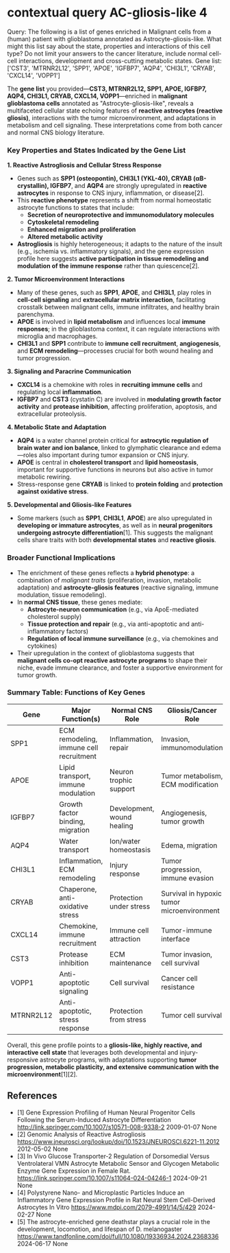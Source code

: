 # contextual query AC-gliosis-like 4

Query: The following is a list of genes enriched in Malignant cells from a (human) patient with glioblastoma  annotated as Astrocyte-gliosis-like.  What might this list say about the state, properties and interactions of this cell type?  Do not limit your answers to the cancer literature,  include normal cell-cell interactions, development and cross-cutting metabolic states.  Gene list: ['CST3', 'MTRNR2L12', 'SPP1', 'APOE', 'IGFBP7', 'AQP4', 'CHI3L1', 'CRYAB', 'CXCL14', 'VOPP1']

The **gene list** you provided—**CST3, MTRNR2L12, SPP1, APOE, IGFBP7, AQP4, CHI3L1, CRYAB, CXCL14, VOPP1**—enriched in **malignant glioblastoma cells** annotated as "Astrocyte-gliosis-like", reveals a multifaceted cellular state echoing features of **reactive astrocytes (reactive gliosis)**, interactions with the tumor microenvironment, and adaptations in metabolism and cell signaling. These interpretations come from both cancer and normal CNS biology literature.

### Key Properties and States Indicated by the Gene List

**1. Reactive Astrogliosis and Cellular Stress Response**

- Genes such as **SPP1 (osteopontin), CHI3L1 (YKL-40), CRYAB (αB-crystallin), IGFBP7**, and **AQP4** are strongly upregulated in **reactive astrocytes** in response to CNS injury, inflammation, or disease[2].
- This **reactive phenotype** represents a shift from normal homeostatic astrocyte functions to states that include:
  - **Secretion of neuroprotective and immunomodulatory molecules**
  - **Cytoskeletal remodeling**
  - **Enhanced migration and proliferation**
  - **Altered metabolic activity**
- **Astrogliosis** is highly heterogeneous; it adapts to the nature of the insult (e.g., ischemia vs. inflammatory signals), and the gene expression profile here suggests **active participation in tissue remodeling and modulation of the immune response** rather than quiescence[2].

**2. Tumor Microenvironment Interactions**

- Many of these genes, such as **SPP1**, **APOE**, and **CHI3L1**, play roles in **cell-cell signaling** and **extracellular matrix interaction**, facilitating crosstalk between malignant cells, immune infiltrates, and healthy brain parenchyma.
- **APOE** is involved in **lipid metabolism** and influences local **immune responses**; in the glioblastoma context, it can regulate interactions with microglia and macrophages.
- **CHI3L1** and **SPP1** contribute to **immune cell recruitment**, **angiogenesis**, and **ECM remodeling**—processes crucial for both wound healing and tumor progression.

**3. Signaling and Paracrine Communication**

- **CXCL14** is a chemokine with roles in **recruiting immune cells** and regulating local **inflammation**.
- **IGFBP7** and **CST3** (cystatin C) are involved in **modulating growth factor activity** and **protease inhibition**, affecting proliferation, apoptosis, and extracellular proteolysis.

**4. Metabolic State and Adaptation**

- **AQP4** is a water channel protein critical for **astrocytic regulation of brain water and ion balance**, linked to glymphatic clearance and edema—roles also important during tumor expansion or CNS injury.
- **APOE** is central in **cholesterol transport** and **lipid homeostasis**, important for supportive functions in neurons but also active in tumor metabolic rewiring.
- Stress-response gene **CRYAB** is linked to **protein folding** and **protection against oxidative stress**.

**5. Developmental and Gliosis-like Features**

- Some markers (such as **SPP1**, **CHI3L1**, **APOE**) are also upregulated in **developing or immature astrocytes**, as well as in **neural progenitors undergoing astrocyte differentiation**[1]. This suggests the malignant cells share traits with both **developmental states** and **reactive gliosis**.

### Broader Functional Implications

- The enrichment of these genes reflects a **hybrid phenotype**: a combination of *malignant traits* (proliferation, invasion, metabolic adaptation) and **astrocyte-gliosis features** (reactive signaling, immune modulation, tissue remodeling).
- In **normal CNS tissue**, these genes mediate:
  - **Astrocyte-neuron communication** (e.g., via ApoE-mediated cholesterol supply)
  - **Tissue protection and repair** (e.g., via anti-apoptotic and anti-inflammatory factors)
  - **Regulation of local immune surveillance** (e.g., via chemokines and cytokines)
- Their upregulation in the context of glioblastoma suggests that **malignant cells co-opt reactive astrocyte programs** to shape their niche, evade immune clearance, and foster a supportive environment for tumor growth.

### Summary Table: Functions of Key Genes

| **Gene**    | **Major Function(s)**                     | **Normal CNS Role**            | **Gliosis/Cancer Role**                   |
|-------------|-------------------------------------------|--------------------------------|-------------------------------------------|
| SPP1        | ECM remodeling, immune cell recruitment   | Inflammation, repair           | Invasion, immunomodulation                |
| APOE        | Lipid transport, immune modulation        | Neuron trophic support         | Tumor metabolism, ECM modification        |
| IGFBP7      | Growth factor binding, migration          | Development, wound healing     | Angiogenesis, tumor growth                |
| AQP4        | Water transport                           | Ion/water homeostasis          | Edema, migration                          |
| CHI3L1      | Inflammation, ECM remodeling              | Injury response                | Tumor progression, immune evasion         |
| CRYAB       | Chaperone, anti-oxidative stress          | Protection under stress        | Survival in hypoxic tumor microenvironment |
| CXCL14      | Chemokine, immune recruitment             | Immune cell attraction         | Tumor-immune interface                    |
| CST3        | Protease inhibition                       | ECM maintenance                | Tumor invasion, cell survival             |
| VOPP1       | Anti-apoptotic signaling                  | Cell survival                  | Cancer cell resistance                    |
| MTRNR2L12   | Anti-apoptotic, stress response           | Protection from stress         | Tumor cell survival                       |

Overall, this gene profile points to a **gliosis-like, highly reactive, and interactive cell state** that leverages both developmental and injury-responsive astrocyte programs, with adaptations supporting **tumor progression, metabolic plasticity, and extensive communication with the microenvironment**[1][2].



## References

- [1] Gene Expression Profiling of Human Neural Progenitor Cells Following the Serum-Induced Astrocyte Differentiation http://link.springer.com/10.1007/s10571-008-9338-2 2009-01-07 None
- [2] Genomic Analysis of Reactive Astrogliosis https://www.jneurosci.org/lookup/doi/10.1523/JNEUROSCI.6221-11.2012 2012-05-02 None
- [3] In Vivo Glucose Transporter-2 Regulation of Dorsomedial Versus Ventrolateral VMN Astrocyte Metabolic Sensor and Glycogen Metabolic Enzyme Gene Expression in Female Rat. https://link.springer.com/10.1007/s11064-024-04246-1 2024-09-21 None
- [4] Polystyrene Nano- and Microplastic Particles Induce an Inflammatory Gene Expression Profile in Rat Neural Stem Cell-Derived Astrocytes In Vitro https://www.mdpi.com/2079-4991/14/5/429 2024-02-27 None
- [5] The astrocyte-enriched gene deathstar plays a crucial role in the development, locomotion, and lifespan of D. melanogaster https://www.tandfonline.com/doi/full/10.1080/19336934.2024.2368336 2024-06-17 None